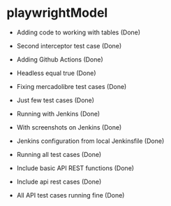 # playwrightModel

- Adding code to working with tables (Done)

- Second interceptor test case (Done)

- Adding Github Actions (Done)

- Headless equal true (Done)

- Fixing mercadolibre test cases (Done)

- Just few test cases (Done)

- Running with Jenkins (Done)

- With screenshots on Jenkins (Done)

- Jenkins configuration from local Jenkinsfile (Done)

- Running all test cases (Done)

- Include basic API REST functions (Done)

- Include api rest cases (Done)

- All API test cases running fine (Done)

